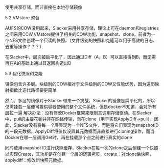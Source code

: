 使用共享存储，而非直接在本地存储镜像



5.2 VMstore 整合

AUFS的COW没用起来，Slacker采用共享存储，理论上可在daemon和registries之间采用COW,VMstore提供了相关的COW功能，snapshot、clone，前者为一个NFS文件创建一个只读的快照。（文件级别的快照和克隆可以用于高效的日志、去重等操作？？？）

在Slacker中，层次被扁平化了，因此通过Diff（A，B）可以直接得到B，而无需再在A的基础上通过其返回构造出B



5.3 优化快照和克隆

镜像包含许多层。块级别的COW相对于文件级别的COW又性能优势，因为遍历映射指数比迭代路径要更简单

然而，多层的镜像对于Slacker带来一个挑战，Slacker的镜像是扁平化的，所以仅需挂载一层便可提供容器使用的整个文件系统，但是docker不知道，会对所有层拉一遍
解决办法：没有修改Docker框架来限制其调用存储驱动。在Slacker中，pull的主要花销并非在网络传输，而在clone（用于实现ApplyDiff->pull），因此，Slacker没有将每一个层表现为一个NFS文件，而是将它们表现为snapshotID的一段元数据，ApplyDiff将仅仅设置其元数据而非直接进行cloning操作，而当Docker在哪一层调用Get时，再在挂载那个点之前进行真实的clone

同时使用snapshot ID进行快照缓存，Slacker在每一次的clone之后创建一个快照以实现Create，其功能是在创建一个层的逻辑拷贝，create：对clone后快照，applydiff：修改新快照元数据。